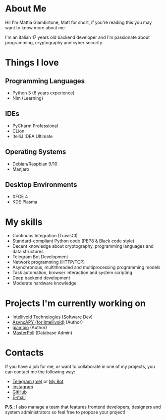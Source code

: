 # About Me

Hi! I'm Mattia Giambirtone, Matt for short, if you're reading this you may want to know more about me.

I'm an italian 17 years old backend developer and I'm passionate about programming, cryptography and cyber security.


# Things I love

## Programming Languages

- Python 3 (6 years experience)
- Nim (Learning)

## IDEs

- PyCharm Professional
- CLion
- ItelliJ IDEA Ultimate

## Operating Systems

- Debian/Raspbian 9/10
- Manjaro

## Desktop Environments

- XFCE 4
- KDE Plasma

# My skills

- Continuos Integration (TravisCI)
- Standard-compliant Python code (PEP8 & Black code style)
- Decent knowledge about cryptography, programming languages and data structures
- Telegram Bot Development
- Network programming (HTTP/TCP)
- Asynchronous, multithreaded and multiprocessing programming models
- Task automation, browser interaction and system scripting
- Deep backend development
- Moderate hardware knowledge

# Projects I'm currently working on

- [Intellivoid Technologies](https://intellivoid.net) (Software Dev)
- [AsyncAPY (for Intellivoid)](https://asyncapy.readthedocs.io) (Author)
- [giambio](https:github.com/nocturn9x/giambio) (Author)
- [MasterPoll](https://telegram.me) (Database Admin)

# Contacts

If you have a job for me, or want to collaborate in one of my projects, you can contact me the following way:

- [Telegram (me)](https://t.me/nocturn9x) or [My Bot](https://telegram.me/GiambyBot)
- [Instagram](https://instagram.com/_mattiagiamby_)
- [GitHub](https://github.com/nocturn9x)
- [E-mail](mailto:nocturn9x@intellivoid.net)


**P.S.**: I also manage a team that features frontend developers, designers and system administrators so feel free to propose your project!

